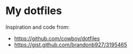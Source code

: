 My dotfiles
===========

Inspiration and code from:
* https://github.com/cowboy/dotfiles
* https://gist.github.com/brandonb927/3195465

